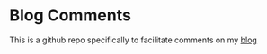 # Blog Comments

This is a github repo specifically to facilitate comments on my [blog](https://rishigoomar.com/blog)
